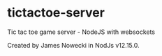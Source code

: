 # tictactoe-server
Tic tac toe game server - NodeJS with websockets

Created by James Nowecki in NodJs v12.15.0.

